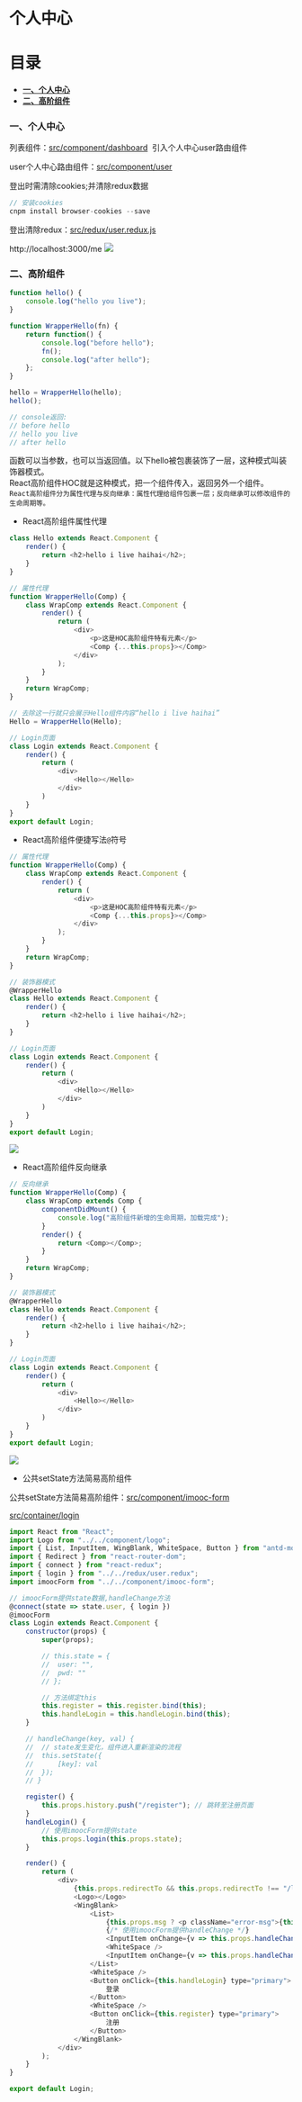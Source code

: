 # 个人中心

# 目录
- [**一、个人中心**](#一、个人中心)
- [**二、高阶组件**](#二、高阶组件)

### <a id="一、个人中心"></a>一、个人中心

列表组件：[src/component/dashboard](https://github.com/ccyinghua/imooc-react-chat/blob/master/src/component/dashboard/index.js)&nbsp;&nbsp;引入个人中心user路由组件

user个人中心路由组件：[src/component/user](https://github.com/ccyinghua/imooc-react-chat/blob/master/src/component/user/index.js)

登出时需清除cookies;并清除redux数据
```javascript
// 安装cookies
cnpm install browser-cookies --save
```
登出清除redux：[src/redux/user.redux.js](https://github.com/ccyinghua/imooc-react-chat/blob/master/src/redux/user.redux.js)

http://localhost:3000/me
![](./resource/04_user/1.png)

### <a id="二、高阶组件"></a>二、高阶组件

```javascript
function hello() {
	console.log("hello you live");
}

function WrapperHello(fn) {
	return function() {
		console.log("before hello");
		fn();
		console.log("after hello");
	};
}

hello = WrapperHello(hello);
hello();

// console返回:
// before hello
// hello you live
// after hello
```
函数可以当参数，也可以当返回值。以下hello被包裹装饰了一层，这种模式叫装饰器模式。<br>
React高阶组件HOC就是这种模式，把一个组件传入，返回另外一个组件。<br>
`React高阶组件分为属性代理与反向继承：属性代理给组件包裹一层；反向继承可以修改组件的生命周期等。`

- React高阶组件属性代理
```javascript
class Hello extends React.Component {
	render() {
		return <h2>hello i live haihai</h2>;
	}
}

// 属性代理
function WrapperHello(Comp) {
	class WrapComp extends React.Component {
		render() {
			return (
				<div>
					<p>这是HOC高阶组件特有元素</p>
					<Comp {...this.props}></Comp>
				</div>
			);
		}
	}
	return WrapComp;
}

// 去除这一行就只会展示Hello组件内容“hello i live haihai”
Hello = WrapperHello(Hello);

// Login页面
class Login extends React.Component {
	render() {
		return (
			<div>
				<Hello></Hello>	
			</div>
		)
	}
}
export default Login;
```
- React高阶组件便捷写法`@`符号
```javascript
// 属性代理
function WrapperHello(Comp) {
	class WrapComp extends React.Component {
		render() {
			return (
				<div>
					<p>这是HOC高阶组件特有元素</p>
					<Comp {...this.props}></Comp>
				</div>
			);
		}
	}
	return WrapComp;
}

// 装饰器模式
@WrapperHello
class Hello extends React.Component {
	render() {
		return <h2>hello i live haihai</h2>;
	}
}

// Login页面
class Login extends React.Component {
	render() {
		return (
			<div>
				<Hello></Hello>	
			</div>
		)
	}
}
export default Login;
```
![](./resource/04_user/2.png)

- React高阶组件反向继承
```javascript
// 反向继承
function WrapperHello(Comp) {
	class WrapComp extends Comp {
		componentDidMount() {
			console.log("高阶组件新增的生命周期，加载完成");
		}
		render() {
			return <Comp></Comp>;
		}
	}
	return WrapComp;
}

// 装饰器模式
@WrapperHello
class Hello extends React.Component {
	render() {
		return <h2>hello i live haihai</h2>;
	}
}

// Login页面
class Login extends React.Component {
	render() {
		return (
			<div>
				<Hello></Hello>	
			</div>
		)
	}
}
export default Login;
```
![](./resource/04_user/3.png)

- 公共setState方法简易高阶组件

公共setState方法简易高阶组件：[src/component/imooc-form](https://github.com/ccyinghua/imooc-react-chat/blob/master/src/component/imooc-form/index.js)

[src/container/login](https://github.com/ccyinghua/imooc-react-chat/blob/master/src/container/login/index.js)

```javascript
import React from "React";
import Logo from "../../component/logo";
import { List, InputItem, WingBlank, WhiteSpace, Button } from "antd-mobile";
import { Redirect } from "react-router-dom";
import { connect } from "react-redux";
import { login } from "../../redux/user.redux";
import imoocForm from "../../component/imooc-form";

// imoocForm提供state数据,handleChange方法
@connect(state => state.user, { login })
@imoocForm
class Login extends React.Component {
	constructor(props) {
		super(props);

		// this.state = {
		// 	user: "",
		// 	pwd: ""
		// };

		// 方法绑定this
		this.register = this.register.bind(this);
		this.handleLogin = this.handleLogin.bind(this);
	}

	// handleChange(key, val) {
	// 	// state发生变化，组件进入重新渲染的流程
	// 	this.setState({
	// 		[key]: val
	// 	});
	// }

	register() {
		this.props.history.push("/register"); // 跳转至注册页面
	}
	handleLogin() {
		// 使用imoocForm提供state
		this.props.login(this.props.state);
	}

	render() {
		return (
			<div>
				{this.props.redirectTo && this.props.redirectTo !== "/login" ? <Redirect to={this.props.redirectTo} /> : null}
				<Logo></Logo>
				<WingBlank>
					<List>
						{this.props.msg ? <p className="error-msg">{this.props.msg}</p> : null}
						{/* 使用imoocForm提供handleChange */}
						<InputItem onChange={v => this.props.handleChange("user", v)}>用户</InputItem>
						<WhiteSpace />
						<InputItem onChange={v => this.props.handleChange("pwd", v)}>密码</InputItem>
					</List>
					<WhiteSpace />
					<Button onClick={this.handleLogin} type="primary">
						登录
					</Button>
					<WhiteSpace />
					<Button onClick={this.register} type="primary">
						注册
					</Button>
				</WingBlank>
			</div>
		);
	}
}

export default Login;
```


